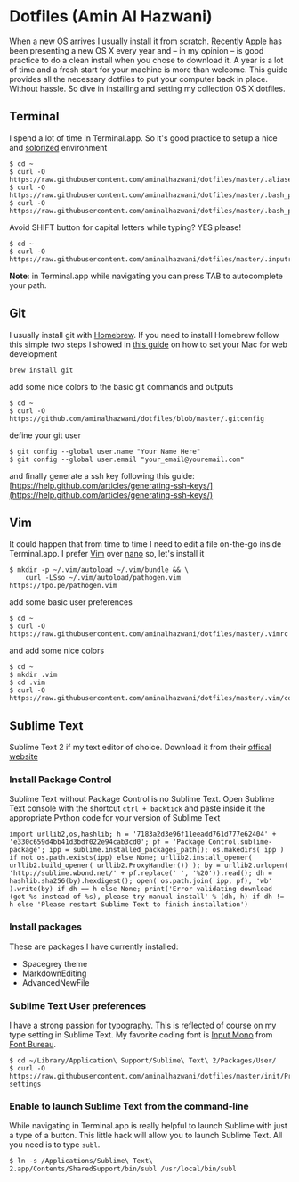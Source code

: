 # Dotfiles (Amin Al Hazwani)

When a new OS arrives I usually install it from scratch. Recently Apple has been presenting a new OS X every year and – in my opinion – is good practice to do a clean install when you chose to download it. A year is a lot of time and a fresh start for your machine is more than welcome. This guide provides all the necessary dotfiles to put your computer back in place. Without hassle. So dive in installing and setting my collection OS X dotfiles.

## Terminal
I spend a lot of time in Terminal.app. So it's good practice to setup a nice and [solorized](http://ethanschoonover.com/solarized) environment
```
$ cd ~
$ curl -O https://raw.githubusercontent.com/aminalhazwani/dotfiles/master/.aliases
$ curl -O https://raw.githubusercontent.com/aminalhazwani/dotfiles/master/.bash_profile
$ curl -O https://raw.githubusercontent.com/aminalhazwani/dotfiles/master/.bash_prompt
```

Avoid SHIFT button for capital letters while typing? YES please!
```
$ cd ~
$ curl -O https://raw.githubusercontent.com/aminalhazwani/dotfiles/master/.inputrc
```
__Note__: in Terminal.app while navigating you can press TAB to autocomplete your path.

## Git
I usually install git with [Homebrew](#). If you need to install Homebrew follow this simple two steps I showed in [this guide](#) on how to set your Mac for web development
```
brew install git
```
add some nice colors to the basic git commands and outputs
```
$ cd ~
$ curl -O https://github.com/aminalhazwani/dotfiles/blob/master/.gitconfig
```
define your git user
```
$ git config --global user.name "Your Name Here"
$ git config --global user.email "your_email@youremail.com"
```
and finally generate a ssh key following this guide: [https://help.github.com/articles/generating-ssh-keys/](https://help.github.com/articles/generating-ssh-keys/)

## Vim
It could happen that from time to time I need to edit a file on-the-go inside Terminal.app. I prefer [Vim](#) over [nano](#) so, let's install it
```
$ mkdir -p ~/.vim/autoload ~/.vim/bundle && \
    curl -LSso ~/.vim/autoload/pathogen.vim https://tpo.pe/pathogen.vim
```
add some basic user preferences
```
$ cd ~
$ curl -O https://raw.githubusercontent.com/aminalhazwani/dotfiles/master/.vimrc
```
and add some nice colors
```
$ cd ~
$ mkdir .vim
$ cd .vim
$ curl -O https://raw.githubusercontent.com/aminalhazwani/dotfiles/master/.vim/colors/solarized.vim
```

## Sublime Text
Sublime Text 2 if my text editor of choice. Download it from their [offical website](http://www.sublimetext.com/2)

### Install Package Control
Sublime Text without Package Control is no Sublime Text. Open Sublime Text console with the shortcut `ctrl + backtick` and paste inside it the appropriate Python code for your version of Sublime Text
```
import urllib2,os,hashlib; h = '7183a2d3e96f11eeadd761d777e62404' + 'e330c659d4bb41d3bdf022e94cab3cd0'; pf = 'Package Control.sublime-package'; ipp = sublime.installed_packages_path(); os.makedirs( ipp ) if not os.path.exists(ipp) else None; urllib2.install_opener( urllib2.build_opener( urllib2.ProxyHandler()) ); by = urllib2.urlopen( 'http://sublime.wbond.net/' + pf.replace(' ', '%20')).read(); dh = hashlib.sha256(by).hexdigest(); open( os.path.join( ipp, pf), 'wb' ).write(by) if dh == h else None; print('Error validating download (got %s instead of %s), please try manual install' % (dh, h) if dh != h else 'Please restart Sublime Text to finish installation')
```

### Install packages
These are packages I have currently installed:
- Spacegrey theme
- MarkdownEditing
- AdvancedNewFile

### Sublime Text User preferences
I have a strong passion for typography. This is reflected of course on my type setting in Sublime Text. My favorite coding font is [Input Mono](#) from [Font Bureau](#).
```
$ cd ~/Library/Application\ Support/Sublime\ Text\ 2/Packages/User/
$ curl -O https://raw.githubusercontent.com/aminalhazwani/dotfiles/master/init/Preferences.sublime-settings
```

### Enable to launch Sublime Text from the command-line
While navigating in Terminal.app is really helpful to launch Sublime with just a type of a button. This little hack will allow you to launch Sublime Text. All you need is to type `subl`.
```
$ ln -s /Applications/Sublime\ Text\ 2.app/Contents/SharedSupport/bin/subl /usr/local/bin/subl
```
